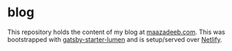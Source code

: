 # blog

This repository holds the content of my blog at [maazadeeb.com](maazadeeb.com). This was bootstrapped with [gatsby-starter-lumen](git+https://github.com/alxshelepenok/gatsby-starter-lumen.git) and is setup/served over [Netlify](netlify.com).
